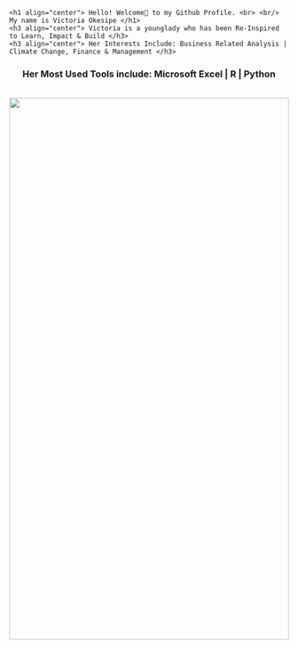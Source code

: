 <!DOCTYPE HTML>
<html>
<head>
  <meta charset="utf-8">
  <meta name="viewport" content="width=device-width, initial-scale=1.0"> 
  </head>
 
<body> 
  
    <h1 align="center"> Hello! Welcome🤝 to my Github Profile. <br> <br/> My name is Victoria Okesipe </h1>
    <h3 align="center"> Victoria is a younglady who has been Re-Inspired to Learn, Impact & Build </h3>
    <h3 align="center"> Her Interests Include: Business Related Analysis | Climate Change, Finance & Management </h3>
  <h3 align="center"> Her Most Used Tools include: Microsoft Excel | R | Python </h3>
  
  
   <br>                 
  <div >
      <img src="github_victoria_okesipe.JPG" width="100%" height="50%" >
  </div>
   <br/>
 
 
 
  
    
    
</body>
</html>
